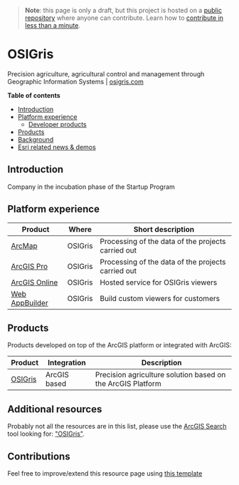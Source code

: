 > **Note**: this page is only a draft, but this project is hosted on a [public repository](https://github.com/hhkaos/awesome-arcgis) where anyone can contribute. Learn how to [contribute in less than a minute](https://github.com/hhkaos/awesome-arcgis/blob/master/CONTRIBUTING.md#contributions).

# OSIGris

Precision agriculture, agricultural control and management through Geographic Information Systems | [osigris.com](http://www.osigris.com/)

<!-- START doctoc generated TOC please keep comment here to allow auto update -->
<!-- DON'T EDIT THIS SECTION, INSTEAD RE-RUN doctoc TO UPDATE -->
**Table of contents**

- [Introduction](#introduction)
- [Platform experience](#platform-experience)
  - [Developer products](#developer-products)
- [Products](#products)
- [Background](#background)
- [Esri related news & demos](#esri-related-news--demos)

<!-- END doctoc generated TOC please keep comment here to allow auto update -->

## Introduction

Company in the incubation phase of the Startup Program

## Platform experience

|Product|Where|Short description|
|---|---|---|
|[ArcMap](../../../../arcgis/products/arcgis-desktop/arcmap-arccatalog/README.md)|OSIGris|Processing of the data of the projects carried out
|[ArcGIS Pro](../../../../arcgis/products/arcgis-desktop/arcgis-pro/README.md)|OSIGris|Processing of the data of the projects carried out
|[ArcGIS Online](../../../../arcgis/products/arcgis-online/README.md)|OSIGris|Hosted service for OSIGris viewers
|[Web AppBuilder](../../../../arcgis/products/web-appbuilder/README.md)|OSIGris|Build custom viewers for customers|

## Products

Products developed on top of the ArcGIS platform or integrated with ArcGIS:

|Product|Integration|Description|
|---|---|---|
|[OSIGris](http://www.osigris.com/)|ArcGIS based|Precision agriculture solution based on the ArcGIS Platform|

## Additional resources


Probably not all the resources are in this list, please use the [ArcGIS Search](https://esri-es.github.io/arcgis-search/) tool looking for: ["OSIGris"](https://esri-es.github.io/arcgis-search/?search="OSIGris"&utm_campaign=awesome-list&utm_source=awesome-list&utm_medium=page).

## Contributions

Feel free to improve/extend this resource page using [this template](../../../../PARTNER_PAGE_TEMPLATE.md)
